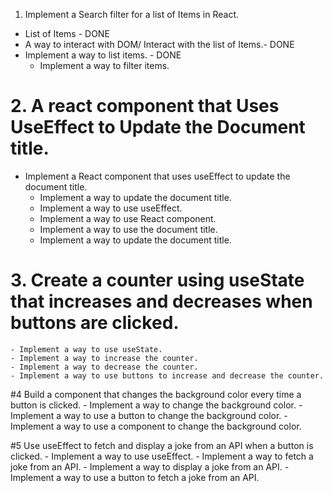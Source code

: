 1. Implement a Search filter for a list of Items in React.
 - List of Items - DONE
 - A way to interact with DOM/ Interact with the list of Items.- DONE
 - Implement a way to list items. - DONE
    - Implement a way to filter items.


# 2. A react component that Uses UseEffect to Update the Document title.
  - Implement a React component that uses useEffect to update the document title.
    - Implement a way to update the document title.
    - Implement a way to use useEffect.
    - Implement a way to use React component.
    - Implement a way to use the document title.
    - Implement a way to update the document title.

#  3.  Create a counter using useState that increases and decreases when buttons are clicked.
    - Implement a way to use useState.
    - Implement a way to increase the counter.
    - Implement a way to decrease the counter.
    - Implement a way to use buttons to increase and decrease the counter.

  #4 Build a component that changes the background color every time a button is clicked.
    - Implement a way to change the background color.
    - Implement a way to use a button to change the background color.
    - Implement a way to use a component to change the background color.

  #5 Use useEffect to fetch and display a joke from an API when a button is clicked.
    - Implement a way to use useEffect.
    - Implement a way to fetch a joke from an API.
    - Implement a way to display a joke from an API.
    - Implement a way to use a button to fetch a joke from an API.